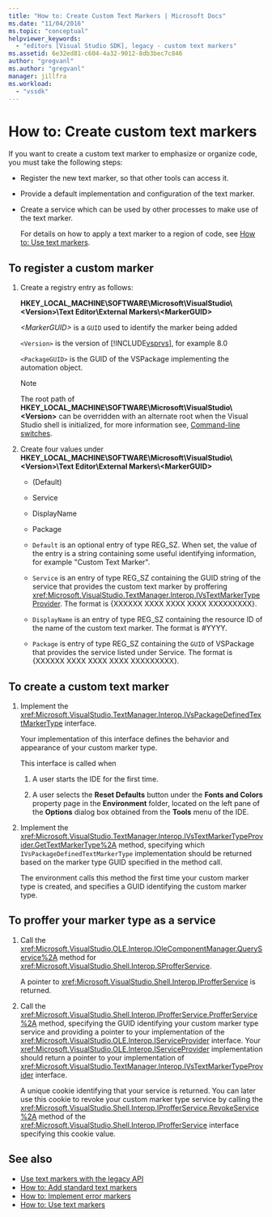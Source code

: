 ```yaml
---
title: "How to: Create Custom Text Markers | Microsoft Docs"
ms.date: "11/04/2016"
ms.topic: "conceptual"
helpviewer_keywords:
  - "editors [Visual Studio SDK], legacy - custom text markers"
ms.assetid: 6e32ed81-c604-4a32-9012-8db3bec7c846
author: "gregvanl"
ms.author: "gregvanl"
manager: jillfra
ms.workload:
  - "vssdk"
---
```

# How to: Create custom text markers
If you want to create a custom text marker to emphasize or organize code, you must take the following steps:

- Register the new text marker, so that other tools can access it.

- Provide a default implementation and configuration of the text marker.

- Create a service which can be used by other processes to make use of the text marker.

  For details on how to apply a text marker to a region of code, see [How to: Use text markers](../extensibility/how-to-use-text-markers.md).

## To register a custom marker

1. Create a registry entry as follows:

    **HKEY_LOCAL_MACHINE\SOFTWARE\Microsoft\VisualStudio\\\<Version>\Text Editor\External Markers\\\<MarkerGUID>**

    *\<MarkerGUID>* is a `GUID` used to identify the marker being added

    `<Version>` is the version of [!INCLUDE[vsprvs](../code-quality/includes/vsprvs_md.md)], for example 8.0

    `<PackageGUID>` is the GUID of the VSPackage implementing the automation object.

   > [!NOTE]
   > The root path of **HKEY_LOCAL_MACHINE\SOFTWARE\Microsoft\VisualStudio\\\<Version>** can be overridden with an alternate root when the Visual Studio shell is initialized, for more information see, [Command-line switches](../extensibility/command-line-switches-visual-studio-sdk.md).

2. Create four values under **HKEY_LOCAL_MACHINE\SOFTWARE\Microsoft\VisualStudio\\\<Version>\Text Editor\External Markers\\\<MarkerGUID>**

   - (Default)

   - Service

   - DisplayName

   - Package

   - `Default` is an optional entry of type REG_SZ. When set, the value of the entry is a string containing some useful identifying information, for example "Custom Text Marker".

   - `Service` is an entry of type REG_SZ containing the GUID string of the service that provides the custom text marker by proffering <xref:Microsoft.VisualStudio.TextManager.Interop.IVsTextMarkerTypeProvider>. The format is {XXXXXX XXXX XXXX XXXX XXXXXXXXX}.

   - `DisplayName` is an entry of type REG_SZ containing the resource ID of the name of the custom text marker. The format is #YYYY.

   - `Package` is entry of type REG_SZ containing the `GUID` of VSPackage that provides the service listed under Service. The format is {XXXXXX XXXX XXXX XXXX XXXXXXXXX}.

## To create a custom text marker

1. Implement the <xref:Microsoft.VisualStudio.TextManager.Interop.IVsPackageDefinedTextMarkerType> interface.

     Your implementation of this interface defines the behavior and appearance of your custom marker type.

     This interface is called when

    1. A user starts the IDE for the first time.

    2. A user selects the **Reset Defaults** button under the **Fonts and Colors** property page in the **Environment** folder, located on the left pane of the **Options** dialog box obtained from the **Tools** menu of the IDE.

2. Implement the <xref:Microsoft.VisualStudio.TextManager.Interop.IVsTextMarkerTypeProvider.GetTextMarkerType%2A> method, specifying which `IVsPackageDefinedTextMarkerType` implementation should be returned based on the marker type GUID specified in the method call.

     The environment calls this method the first time your custom marker type is created, and specifies a GUID identifying the custom marker type.

## To proffer your marker type as a service

1. Call the <xref:Microsoft.VisualStudio.OLE.Interop.IOleComponentManager.QueryService%2A> method for <xref:Microsoft.VisualStudio.Shell.Interop.SProfferService>.

     A pointer to <xref:Microsoft.VisualStudio.Shell.Interop.IProfferService> is returned.

2. Call the <xref:Microsoft.VisualStudio.Shell.Interop.IProfferService.ProfferService%2A> method, specifying the GUID identifying your custom marker type service and providing a pointer to your implementation of the <xref:Microsoft.VisualStudio.OLE.Interop.IServiceProvider> interface. Your <xref:Microsoft.VisualStudio.OLE.Interop.IServiceProvider> implementation should return a pointer to your implementation of <xref:Microsoft.VisualStudio.TextManager.Interop.IVsTextMarkerTypeProvider> interface.

     A unique cookie identifying that your service is returned. You can later use this cookie to revoke your custom marker type service by calling the <xref:Microsoft.VisualStudio.Shell.Interop.IProfferService.RevokeService%2A> method of the <xref:Microsoft.VisualStudio.Shell.Interop.IProfferService> interface specifying this cookie value.

## See also
- [Use text markers with the legacy API](../extensibility/using-text-markers-with-the-legacy-api.md)
- [How to: Add standard text markers](../extensibility/how-to-add-standard-text-markers.md)
- [How to: Implement error markers](../extensibility/how-to-implement-error-markers.md)
- [How to: Use text markers](../extensibility/how-to-use-text-markers.md)